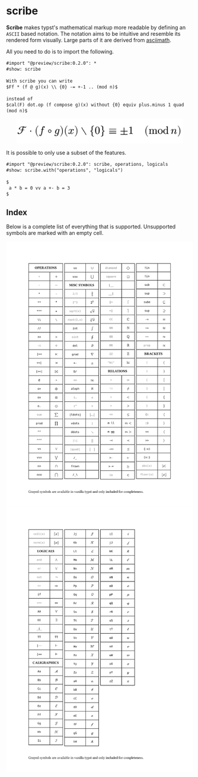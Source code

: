 # scribe

**Scribe** makes typst's mathematical markup more readable by defining an `ASCII` based notation.
The notation aims to be intuitive and resemble its rendered form visually. 
Large parts of it are derived from [asciimath](http://asciimath.org). 

All you need to do is to import the following.
```typst
#import "@preview/scribe:0.2.0": *
#show: scribe

With scribe you can write 
$Ff * (f @ g)(x) \\ {0} -= +-1 .. (mod n)$

instead of
$cal(F) dot.op (f compose g)(x) without {0} equiv plus.minus 1 quad (mod n)$
```
<div align="center">
  <img src="./assets/minimal.png" width="450" />
</div>

It is possible to only use a subset of the features.
```typst
#import "@preview/scribe:0.2.0": scribe, operations, logicals
#show: scribe.with("operations", "logicals")

$
 a * b = 0 vv a +- b = 3
$
```

## Index
Below is a complete list of everything that is supported. Unsupported symbols are marked with an empty cell.
<div align="center">
  <img src="./assets/full1.svg" />
  <img src="./assets/full2.svg" />
</div>

